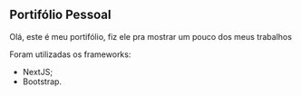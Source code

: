 ## Portifólio Pessoal

Olá, este é meu portifólio, fiz ele pra mostrar um pouco dos meus trabalhos

Foram utilizadas os frameworks:

- NextJS;
- Bootstrap.